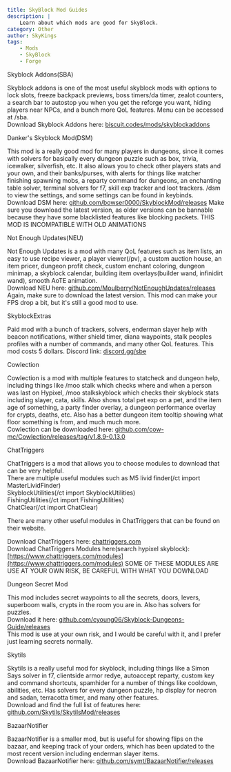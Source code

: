 ```yaml {metadata}
title: SkyBlock Mod Guides
description: |
    Learn about which mods are good for SkyBlock. 
category: Other
author: SkyKings
tags:
    - Mods 
    - SkyBlock
    - Forge
```

Skyblock Addons(SBA)  
  
Skyblock addons is one of the most useful skyblock mods with options to lock slots, freeze backpack previews, boss timers/da timer, zealot counters, a search bar to autostop you when you get the reforge you want, hiding players near NPCs, and a bunch more QoL features. Menu can be accessed at /sba.  
Download Skyblock Addons here: [biscuit.codes/mods/skyblockaddons](https://biscuit.codes/mods/skyblockaddons)

Danker's Skyblock Mod(DSM)  
  
This mod is a really good mod for many players in dungeons, since it comes with solvers for basically every dungeon puzzle such as box, trivia, icewalker, silverfish, etc. It also allows you to check other players stats and your own, and their banks/purses, with alerts for things like watcher finishing spawning mobs, a reparty command for dungeons, an enchanting table solver, terminal solvers for f7, skill exp tracker and loot trackers. /dsm to view the settings, and some settings can be found in keybinds.  
Download DSM here: [github.com/bowser0000/SkyblockMod/releases](https://github.com/bowser0000/SkyblockMod/releases) Make sure you download the latest version, as older versions can be bannable because they have some blacklisted features like blocking packets. THIS MOD IS INCOMPATIBLE WITH OLD ANIMATIONS

Not Enough Updates(NEU)  
  
  
Not Enough Updates is a mod with many QoL features such as item lists, an easy to use recipe viewer, a player viewer(/pv), a custom auction house, an item pricer, dungeon profit check, custom enchant coloring, dungeon minimap, a skyblock calendar, building item overlays(builder wand, infinidirt wand), smooth AoTE animation.  
Download NEU here: [github.com/Moulberry/NotEnoughUpdates/releases](https://github.com/Moulberry/NotEnoughUpdates/releases) Again, make sure to download the latest version. This mod can make your FPS drop a bit, but it's still a good mod to use.

SkyblockExtras  
  
Paid mod with a bunch of trackers, solvers, enderman slayer help with beacon notifications, wither shield timer, diana waypoints, stalk peoples profiles with a number of commands, and many other QoL features. This mod costs 5 dollars. Discord link: [discord.gg/sbe](https://discord.gg/sbe)  

Cowlection  
  
Cowlection is a mod with multiple features to statcheck and dungeon help, including things like /moo stalk which checks where and when a person was last on Hypixel, /moo stalkskyblock which checks their skyblock stats including slayer, cata, skills. Also shows total pet exp on a pet, and the item age of something, a party finder overlay, a dungeon performance overlay for crypts, deaths, etc. Also has a better dungeon item tooltip showing what floor something is from, and much much more.  
Cowlection can be downloaded here: [github.com/cow-mc/Cowlection/releases/tag/v1.8.9-0.13.0](https://github.com/cow-mc/Cowlection/releases/tag/v1.8.9-0.13.0)

ChatTriggers  
  
ChatTriggers is a mod that allows you to choose modules to download that can be very helpful.  
There are multiple useful modules such as M5 livid finder(/ct import MasterLividFinder)  
SkyblockUtilities(/ct import SkyblockUtilities)  
FishingUtilities(/ct import FishingUtilities)  
ChatClear(/ct import ChatClear)  
  
There are many other useful modules in ChatTriggers that can be found on their website.  
  
Download ChatTriggers here: [chattriggers.com](https://www.chattriggers.com)  
Download ChatTriggers Modules here(search hypixel skyblock): [https://www.chattriggers.com/modules](https://www.chattriggers.com/modules) SOME OF THESE MODULES ARE USE AT YOUR OWN RISK, BE CAREFUL WITH WHAT YOU DOWNLOAD

Dungeon Secret Mod  
  
This mod includes secret waypoints to all the secrets, doors, levers, superboom walls, crypts in the room you are in. Also has solvers for puzzles.  
Download it here: [github.com/cyoung06/Skyblock-Dungeons-Guide/releases](https://github.com/cyoung06/Skyblock-Dungeons-Guide/releases)  
This mod is use at your own risk, and I would be careful with it, and I prefer just learning secrets normally.

Skytils  
  
Skytils is a really useful mod for skyblock, including things like a Simon Says solver in f7, clientside armor redye, autoaccept reparty, custom key and command shortcuts, spamhider for a number of things like cooldown, abilities, etc. Has solvers for every dungeon puzzle, hp display for necron and sadan, terracotta timer, and many other features.  
Download and find the full list of features here: [github.com/Skytils/SkytilsMod/releases](https://github.com/Skytils/SkytilsMod/releases)

BazaarNotifier  
  
BazaarNotifier is a smaller mod, but is useful for showing flips on the bazaar, and keeping track of your orders, which has been updated to the most recent version including enderman slayer items.  
Download BazaarNotifier here: [github.com/symt/BazaarNotifier/releases](https://github.com/symt/BazaarNotifier/releases)
